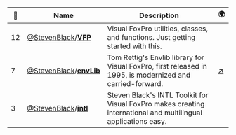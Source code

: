 |:star2: | Name | Description | 🌍|
|---|---|---|---|
|12|[@StevenBlack](https://github.com/StevenBlack)/[**VFP**](https://github.com/StevenBlack/VFP)|Visual FoxPro utilities, classes, and functions. Just getting started with this.||
|7|[@StevenBlack](https://github.com/StevenBlack)/[**envLib**](https://github.com/StevenBlack/envLib)|Tom Rettig's Envlib library for Visual FoxPro, first released in 1995, is modernized and carried-forward.|[:arrow_upper_right:](http://stevenblack.github.com/envLib/)|
|3|[@StevenBlack](https://github.com/StevenBlack)/[**intl**](https://github.com/StevenBlack/intl)|Steven Black's INTL Toolkit for Visual FoxPro makes creating international and multilingual applications easy.||


